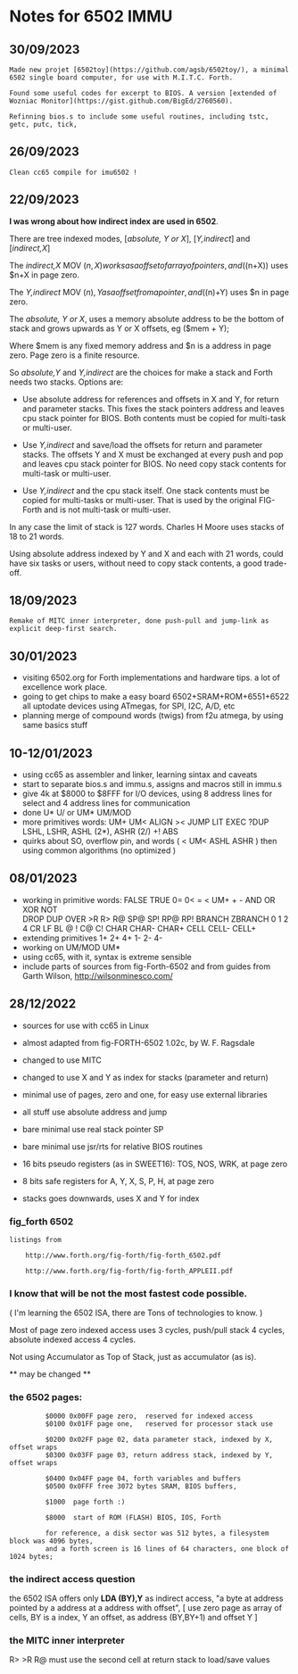 # Notes for 6502 IMMU

## 30/09/2023

    Made new projet [6502toy](https://github.com/agsb/6502toy/), a minimal 6502 single board computer, for use with M.I.T.C. Forth.

    Found some useful codes for excerpt to BIOS. A version [extended of Wozniac Monitor](https://gist.github.com/BigEd/2760560).

    Refinning bios.s to include some useful routines, including tstc, getc, putc, tick,  

## 26/09/2023

    Clean cc65 compile for imu6502 !

## 22/09/2023

**I was wrong about how indirect index are used in 6502**. 

There are tree indexed modes, [_absolute, Y or X_], [_Y,indirect_] and [_indirect,X_] 

The _indirect,X_ MOV ($n,X) works as a offset of array of pointers, and (($n+X)) uses $n+X in page zero. 

The _Y,indirect_ MOV ($n),Y as a offset from a pointer, and (($n)+Y) uses $n in page zero.
  
The _absolute, Y or X_, uses a memory absolute address to be the bottom of stack and grows upwards as Y or X offsets, eg ($mem + Y);

Where $mem is any fixed memory address and $n is a address in page zero. Page zero is a finite resource.

So _absolute,Y_ and _Y,indirect_ are the choices for make a stack and Forth needs two stacks. Options are:

- Use absolute address for references and offsets in X and Y, for return and parameter stacks. This fixes the stack pointers address and leaves cpu stack pointer for BIOS. Both contents must be copied for multi-task or multi-user. 

- Use _Y,indirect_ and save/load the offsets for return and parameter stacks. The offsets Y and X must be exchanged at every push and pop and leaves cpu stack pointer for BIOS. No need copy stack contents for multi-task or multi-user.

- Use _Y,indirect_ and the cpu stack itself. One stack contents must be copied for multi-tasks or multi-user. That is used by the original FIG-Forth and is not multi-task or multi-user.

In any case the limit of stack is 127 words. Charles H Moore uses stacks of 18 to 21 words. 

Using absolute address indexed by Y and X and each with 21 words, could have six tasks or users, without need to copy stack contents, a good trade-off.

## 18/09/2023

    Remake of MITC inner interpreter, done push-pull and jump-link as explicit deep-first search.

## 30/01/2023

- visiting 6502.org for Forth implementations and hardware tips. 
    a lot of excellence work place.
- going to get chips to make a easy board 6502+SRAM+ROM+6551+6522
    all uptodate devices using ATmegas, for SPI, I2C, A/D, etc
- planning merge of compound words (twigs) from f2u atmega, by using same
    basics stuff

## 10-12/01/2023

 - using cc65 as assembler and linker, learning sintax and caveats
 - start to separate bios.s and immu.s, assigns and macros still in immu.s
 - give 4k at $8000 to $8FFF for I/O devices, 
   using 8 address lines for select and 4 address lines for communication 
 - done U* U/ or UM* UM/MOD
 - more primitives words: UM+ UM< ALIGN >< JUMP LIT EXEC ?DUP 
    LSHL, LSHR, ASHL (2*), ASHR (2/) +! ABS
 - quirks about SO, overflow pin, and words ( < UM< ASHL ASHR ) then 
    using common algorithms (no optimized )

## 08/01/2023

 - working in primitive words: FALSE TRUE 0= 0< = < UM+ + - AND OR XOR NOT  
   DROP DUP OVER >R R> R@ SP@ SP! RP@ RP! BRANCH ZBRANCH 0 1 2 4 CR LF BL 
   @ ! C@ C! CHAR CHAR- CHAR+ CELL CELL- CELL+  
 - extending primitives 1+ 2+ 4+ 1- 2- 4- 
 - working on UM/MOD UM* 
 - using cc65, with it, syntax is extreme sensible
 - include parts of sources from fig-Forth-6502 and 
    from guides from Garth Wilson, http://wilsonminesco.com/

## 28/12/2022
 
 - sources for use with cc65 in Linux
 - almost adapted from fig-FORTH-6502 1.02c, by W. F. Ragsdale
 - changed to use MITC
 - changed to use X and Y as index for stacks (parameter and return)
 - minimal use of pages, zero and one, for easy use external libraries
 - all stuff use absolute address and jump

 - bare minimal use real stack pointer SP 
 - bare minimal use jsr/rts for relative BIOS routines
 - 16 bits pseudo registers (as in SWEET16): TOS, NOS, WRK, at page zero
 - 8 bits safe registers for A, Y, X, S, P, H, at page zero
 - stacks goes downwards, uses X and Y for index
 
 ### fig_forth 6502

    listings from 

        http://www.forth.org/fig-forth/fig-forth_6502.pdf

        http://www.forth.org/fig-forth/fig-forth_APPLEII.pdf

 ### I know that will be not the most fastest code possible.  
 
 ( I'm learning the 6502 ISA, there are Tons of technologies to know. )
 
 Most of page zero indexed access uses 3 cycles, 
 push/pull stack 4 cycles,
 absolute indexed access 4 cycles.

 Not using Accumulator as Top of Stack, just as accumulator (as is). 
 
 ** may be changed **
 
 ### the 6502 pages:
 
             $0000 0x00FF page zero,  reserved for indexed access
             $0100 0x01FF page one,   reserved for processor stack use
             
             $0200 0x02FF page 02, data parameter stack, indexed by X, offset wraps
             $0300 0x03FF page 03, return address stack, indexed by Y, offset wraps
             
             $0400 0x04FF page 04, forth variables and buffers 
             $0500 0x0FFF free 3072 bytes SRAM, BIOS buffers, 
             
             $1000  page forth :)
             
             $8000  start of ROM (FLASH) BIOS, IOS, Forth
             
             for reference, a disk sector was 512 bytes, a filesystem block was 4096 bytes, 
             and a forth screen is 16 lines of 64 characters, one block of 1024 bytes;
             
 ### the indirect access question

   the 6502 ISA offers only **LDA (BY),Y** as indirect access, "a byte at address pointed by a address at a address with offset",
   [ use zero page as array of cells, BY is a index, Y an offset, as address (BY,BY+1) and offset Y ] 

 ### the MITC inner interpreter

   R> >R R@ must use the second cell at return stack to load/save values
 
 
